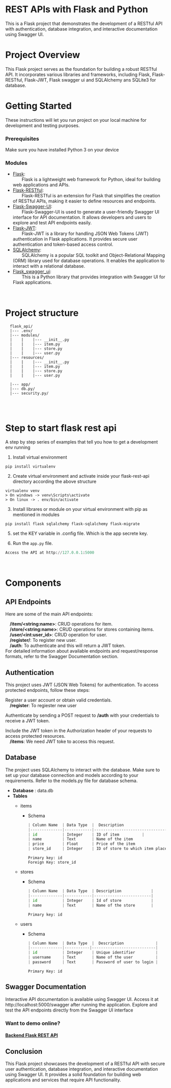 #  **REST APIs with Flask and Python**
This is a Flask project that demonstrates the development of a RESTful API with authentication, database integration, and interactive documentation using Swagger UI.
# Project Overview
This Flask project serves as the foundation for building a robust RESTful API. It incorporates various libraries and frameworks, including Flask, Flask-RESTful, Flask-JWT, Flask swagger ui and SQLAlchemy ans SQLite3 for database.

# Getting Started

These instructions will let you run project on your local machine for development and testing purposes. 

### **Prerequisites**

Make sure you have installed Python 3 on your device

### **Modules**
* [Flask](https://pypi.org/project/Flask/):\
&emsp;&emsp;Flask is a lightweight web framework for Python, ideal for building web applications and APIs.
* [Flask-RESTful](https://pypi.org/project/Flask-RESTful/):\
&emsp;&emsp;Flask-RESTful is an extension for Flask that simplifies the creation of RESTful APIs, making it easier to define resources and endpoints.
* [Flask-Swagger-UI](https://pypi.org/project/flask-swagger-ui/):\
&emsp;&emsp;Flask-Swagger-UI is used to generate a user-friendly Swagger UI interface for API documentation. It allows developers and users to explore and test API endpoints easily.
* [Flask-JWT](https://pypi.org/project/Flask-JWT/):\
&emsp;&emsp;Flask-JWT is a library for handling JSON Web Tokens (JWT) authentication in Flask applications. It provides secure user authentication and token-based access control.
* [SQLAlchemy](https://pypi.org/project/SQLAlchemy):\
&emsp;&emsp;SQLAlchemy is a popular SQL toolkit and Object-Relational Mapping (ORM) library used for database operations. It enables the application to interact with a relational database.
* [Flask_swagger_ui](https://pypi.org/project/flask-swagger-ui/):\
&emsp;&emsp;This is a Python library that provides integration with Swagger UI for Flask applications.

<br>

# Project structure
```
  flask_api/
  |--- .env/
  |--- modules/
  |    |    |--- __init__.py
  |    |    |--- item.py
  |    |    |--- store.py
  |    |    |--- user.py
  |--- resources/
  |    |    |--- __init__.py
  |    |    |--- item.py
  |    |    |--- store.py
  |    |    |--- user.py
 
  |--- app/
  |--- db.py/
  |--- security.py/
  

```
<br>

# Step to start flask rest api

A step by step series of examples that tell you how to get a development env running

1. Install virtual environment
```
pip install virtualenv
```
2. Create virtual environment and activate inside your flask-rest-api directory according the above structure
```
virtualenv venv
> On windows -> venv\Scripts\activate
> On linux -> . env/bin/activate
```
3. Install librares or module on your virtual environment with pip as mentioned in modules
```
pip install flask sqlalchemy flask-sqlalchemy flask-migrate
```
5. set the KEY variable in .config file. Which is the app secrete key.
   
6. Run  the `app.py` file.
```python
Access the API at http://127.0.0.1:5000
```
<br>


# Components
## **API Endpoints**
Here are some of the main API endpoints:

&emsp;**/item/\<string:name>**: CRUD operations for item.\
&emsp;**/store/\<string:name>**: CRUD operations for stores containing items.\
&emsp;**/user/\<int:user_id>**: CRUD operation for user.\
&emsp;**/register/**: To register new user.\
&emsp;**/auth**: To authenticate and this will return a JWT token.
<br>
For detailed information about available endpoints and request/response formats, refer to the Swagger Documentation section.

## **Authentication**
This project uses JWT (JSON Web Tokens) for authentication. To access protected endpoints, follow these steps:

Register a user account or obtain valid credentials.\
&emsp;**/register**: To regiester new user

Authenticate by sending a POST request to **/auth** with your credentials to receive a JWT token.

Include the JWT token in the Authorization header of your requests to access protected resources.\
&emsp;**/items**: We need JWT toke to access this request.


## **Database**
The project uses SQLAlchemy to interact with the database. Make sure to set up your database connection and models according to your requirements. Refer to the models.py file for database schema.
* **Database** : data.db
* **Tables**
  * items
    * Schema
      ```python
      | Column Name  | Data Type  |  Description                    |
      |--------------|------------|---------------------------------|
      | id           | Integer    | ID of item          |
      | name         | Text       | Name of the item                |
      | price        | Float      | Price of the item               |
      | store_id     | Integer    | ID of store to which item place |
       ```
      ```
      Primary key: id
      Foreign Key: store_id
      ```
  * stores
     * Schema
        ```python
        | Column Name  | Data Type  | Description             |
        |--------------|------------|-------------------------|
        | id           | Integer    | Id of store             |
        | name         | Text       | Name of the store       |
        ```
        
        ```
        Primary key: id
         ```

  * users
    * Schema
      ```python
      | Column Name  | Data Type  |  Description              |
      |--------------|-----------|----------------------------|
      | id           | Integer    | Unique identifier         |
      | username     | Text       | Name of the user          |
      | password     | Text       | Password of user to login |
      ```
      ```
      Primary Key: id
      ```



## **Swagger Documentation**
Interactive API documentation is available using Swagger UI. Access it at http://localhost:5000/swagger after running the application. Explore and test the API endpoints directly from the Swagger UI interface

### Want to demo online?
#### [Backend Flask REST API]()

## **Conclusion**
This Flask project showcases the development of a RESTful API with secure user authentication, database integration, and interactive documentation using Swagger UI. It provides a solid foundation for building web applications and services that require API functionality.
